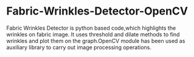 # Fabric-Wrinkles-Detector-OpenCV
Fabric Wrinkles Detector is python based code,which highlights the wrinkles on fabric image.
It uses threshold and dilate methods to find wrinkles and plot them on the graph.OpenCV module has been used as auxiliary library to carry out image processing operations.
